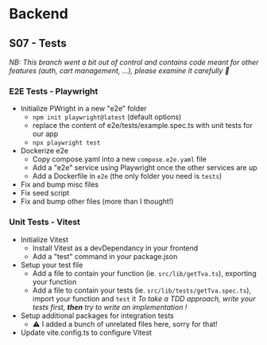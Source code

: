 # Backend

## S07 - Tests

_NB: This branch went a bit out of control and contains code meant for other features (auth, cart management, ...), please examine it carefully 🙏_

### E2E Tests - Playwright

- Initialize PWright in a new "e2e" folder
  - `npm init playwright@latest` (default options)
  - replace the content of e2e/tests/example.spec.ts with unit tests for our app
  - `npx playwright test`
- Dockerize e2e
  - Copy compose.yaml into a new `compose.e2e.yaml` file
  - Add a "e2e" service using Playwright once the other services are up
  - Add a Dockerfile in `e2e` (the only folder you need is `tests`)
- Fix and bump misc files
- Fix seed script
- Fix and bump other files (more than I thought!)

### Unit Tests - Vitest

- Initialize Vitest
  - Install Vitest as a devDependancy in your frontend
  - Add a "test" command in your package.json
- Setup your test file
  - Add a file to contain your function (ie. `src/lib/getTva.ts`), exporting your function
  - Add a file to contain your tests (ie. `src/lib/tests/getTva.spec.ts`), import your function and `test` it
    _To take a TDD approach, write your tests first, **then** try to write an implementation !_
- Setup additional packages for integration tests
  - ⚠️ I added a bunch of unrelated files here, sorry for that!
- Update vite.config.ts to configure Vitest
